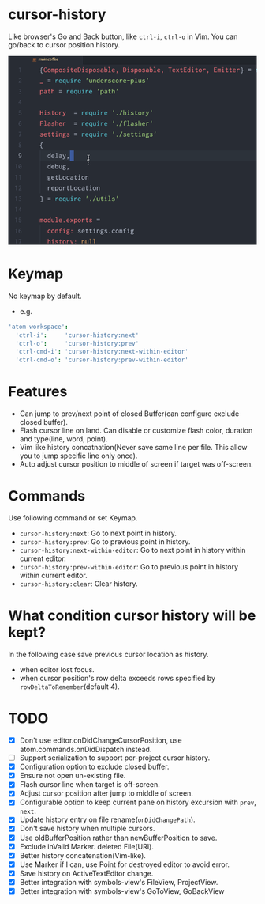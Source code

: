 # cursor-history

Like browser's Go and Back button, like `ctrl-i`, `ctrl-o` in Vim.
You can go/back to cursor position history.

![gif](https://raw.githubusercontent.com/t9md/t9md/3d4a0bd38ac9571510d5ba52aa5361897b123218/img/atom-cursor-history.gif)

# Keymap

No keymap by default.

* e.g.

```coffeescript
'atom-workspace':
  'ctrl-i':     'cursor-history:next'
  'ctrl-o':     'cursor-history:prev'
  'ctrl-cmd-i': 'cursor-history:next-within-editor'
  'ctrl-cmd-o': 'cursor-history:prev-within-editor'
```

# Features

* Can jump to prev/next point of closed Buffer(can configure exclude closed buffer).
* Flash cursor line on land. Can disable or customize flash color, duration and type(line, word, point).
* Vim like history concatnation(Never save same line per file. This allow you to jump specific line only once).
* Auto adjust cursor position to middle of screen if target was off-screen.

# Commands

Use following command or set Keymap.
* `cursor-history:next`: Go to next point in history.
* `cursor-history:prev`: Go to previous point in history.
* `cursor-history:next-within-editor`: Go to next point in history within current editor.
* `cursor-history:prev-within-editor`: Go to previous point in history within current editor.
* `cursor-history:clear`: Clear history.

# What condition cursor history will be kept?

In the following case save previous cursor location as history.

* when editor lost focus.
* when cursor position's row delta exceeds rows specified by `rowDeltaToRemember`(default 4).

# TODO
- [x] Don't use editor.onDidChangeCursorPosition, use atom.commands.onDidDispatch instead.
- [ ] Support serialization to support per-project cursor history.
- [x] Configuration option to exclude closed buffer.
- [x] Ensure not open un-existing file.
- [x] Flash cursor line when target is off-screen.
- [x] Adjust cursor position after jump to middle of screen.
- [x] Configurable option to keep current pane on history excursion with `prev`, `next`.
- [x] Update history entry on file rename(`onDidChangePath`).
- [x] Don't save history when multiple cursors.
- [x] Use oldBufferPosition rather than newBufferPosition to save.
- [x] Exclude inValid Marker. deleted File(URI).
- [x] Better history concatenation(Vim-like).
- [x] Use Marker if I can, use Point for destroyed editor to avoid error.
- [x] Save history on ActiveTextEditor change.
- [x] Better integration with symbols-view's FileView, ProjectView.
- [x] Better integration with symbols-view's GoToView, GoBackView
